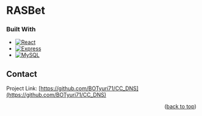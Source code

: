 # RASBet

### Built With

* [![React][React.js]][React-url]
* [![Express][Express.js]][Express-url]
* [![MySQL][MySQL.sql]][MySQL-url]


<!-- CONTACT -->
## Contact

Project Link: [https://github.com/BOTyuri71/CC_DNS](https://github.com/BOTyuri71/CC_DNS)

<p align="right">(<a href="#readme-top">back to top</a>)</p>

<!-- MARKDOWN LINKS & IMAGES -->
<!-- https://www.markdownguide.org/basic-syntax/#reference-style-links -->

[React.js]: https://img.shields.io/badge/React-20232A?style=for-the-badge&logo=react&logoColor=61DAFB
[React-url]: https://reactjs.org/
[Express.js]: https://img.shields.io/badge/Express.js-20232A?style=for-the-badge&logo=express&logoColor=white
[Express-url]: https://expressjs.com/
[MySQL.sql]: https://img.shields.io/badge/Express.js-20232A?style=for-the-badge&logo=mysql&logoColor=187bcd
[MySQL-url]: https://mysql.com/
